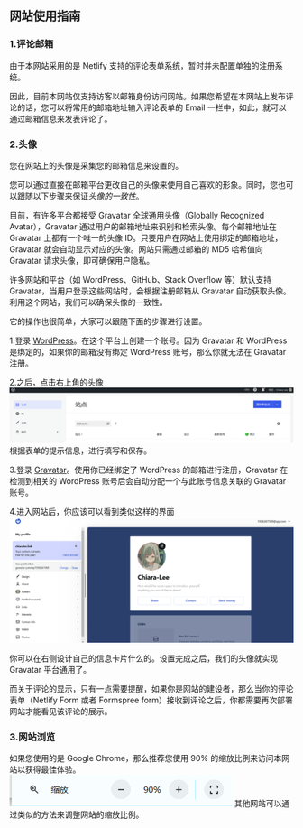 ##  网站使用指南
### 1.评论邮箱

由于本网站采用的是 Netlify 支持的评论表单系统，暂时并未配置单独的注册系统。

因此，目前本网站仅支持访客以邮箱身份访问网站。如果您希望在本网站上发布评论的话，您可以将常用的邮箱地址输入评论表单的 Email 一栏中，如此，就可以通过邮箱信息来发表评论了。

### 2.头像

您在网站上的头像是采集您的邮箱信息来设置的。

您可以通过直接在邮箱平台更改自己的头像来使用自己喜欢的形象。同时，您也可以跟随以下步骤来保证*头像的一致性*。

目前，有许多平台都接受 Gravatar 全球通用头像（Globally Recognized Avatar），Gravatar 通过用户的邮箱地址来识别和检索头像。每个邮箱地址在 Gravatar 上都有一个唯一的头像 ID。只要用户在网站上使用绑定的邮箱地址，Gravatar 就会自动显示对应的头像。网站只需通过邮箱的 MD5 哈希值向 Gravatar 请求头像，即可确保用户隐私。

许多网站和平台（如 WordPress、GitHub、Stack Overflow 等）默认支持 Gravatar，当用户登录这些网站时，会根据注册邮箱从 Gravatar 自动获取头像。利用这个网站，我们可以确保头像的一致性。

它的操作也很简单，大家可以跟随下面的步骤进行设置。

1.登录 [WordPress](https://wordpress.com/zh-cn/)。在这个平台上创建一个账号。因为 Gravatar 和 WordPress 是绑定的，如果你的邮箱没有绑定 WordPress 账号，那么你就无法在 Gravatar 注册。

2.之后，点击右上角的头像
![](/image/readme/1.png)
根据表单的提示信息，进行填写和保存。

3.登录 [Gravatar](https://gravatar.com/)。使用你已经绑定了 WordPress 的邮箱进行注册，Gravatar 在检测到相关的 WordPress 账号后会自动分配一个与此账号信息关联的 Gravatar 账号。

4.进入网站后，你应该可以看到类似这样的界面
![](/image/readme/2.png)

你可以在右侧设计自己的信息卡片什么的。设置完成之后，我们的头像就实现 Gravatar 平台通用了。

而关于评论的显示，只有一点需要提醒，如果你是网站的建设者，那么当你的评论表单（Netlify Form 或者 Formspree form）接收到评论之后，你都需要再次部署网站才能看见该评论的展示。

### 3.网站浏览

如果您使用的是  Google Chrome，那么推荐您使用 90% 的缩放比例来访问本网站以获得最佳体验。
![](/image/readme/3.png)
其他网站可以通过类似的方法来调整网站的缩放比例。